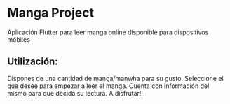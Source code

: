 # Manga Project

Aplicación Flutter para leer manga online disponible para dispositivos móbiles

## Utilización:

Dispones de una cantidad de manga/manwha para su gusto. Seleccione el que desee para empezar a leer el manga.
Cuenta con información del mismo para que decida su lectura.
A disfrutar!!
